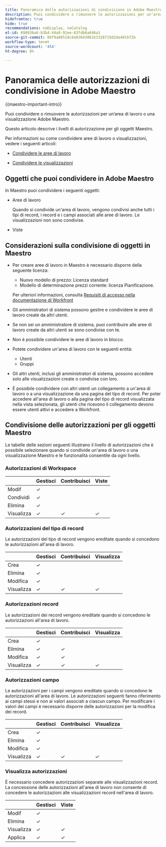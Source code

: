 ```yaml
---
title: Panoramica delle autorizzazioni di condivisione in Adobe Maestro
description: Puoi condividere o rimuovere le autorizzazioni per un’area di lavoro o una visualizzazione Adobe Maestro.
hidefromtoc: true
hide: true
recommendations: noDisplay, noCatalog
el-id: 698036a6-b3b4-44a9-91ee-63fdb6a646a1
source-git-commit: 86f9a88518c8a03643061b3328719d2da4016f2b
workflow-type: tm+mt
source-wordcount: '454'
ht-degree: 8%

---
```


<!--update the metadata with real things when making this public; also update the description with something like this: Not all users in the organization have the same access and permissions to use Adobe Maestro. This article describes the levels of access that users could have to Adobe Maestro. -->

<!--over time, this article should look like this one does: https://eperienceleague.adobe.com/docs/workfront/using/basics/grant-request-object-permissions/sharing-permissions-on-objects-overview.html?lang=en-->

# Panoramica delle autorizzazioni di condivisione in Adobe Maestro

{{maestro-important-intro}}

Puoi condividere o rimuovere le autorizzazioni per un’area di lavoro o una visualizzazione Adobe Maestro.

Questo articolo descrive i livelli di autorizzazione per gli oggetti Maestro.

Per informazioni su come condividere aree di lavoro o visualizzazioni, vedere i seguenti articoli:

* [Condividere le aree di lavoro](/help/quicksilver/maestro/access/share-workspaces.md)

* [Condividere le visualizzazioni](/help/quicksilver/maestro/access/share-views.md)

## Oggetti che puoi condividere in Adobe Maestro

In Maestro puoi condividere i seguenti oggetti:

* Aree di lavoro

  Quando si condivide un&#39;area di lavoro, vengono condivisi anche tutti i tipi di record, i record e i campi associati alle aree di lavoro. Le visualizzazioni non sono condivise.

* Viste

## Considerazioni sulla condivisione di oggetti in Maestro

* Per creare aree di lavoro in Maestro è necessario disporre della seguente licenza:

   * Nuovo modello di prezzo: Licenza standard
   * Modello di determinazione prezzi corrente: licenza Pianificazione.

  Per ulteriori informazioni, consulta [Requisiti di accesso nella documentazione di Workfront](/help/quicksilver/administration-and-setup/add-users/access-levels-and-object-permissions/access-level-requirements-in-documentation.md)
* Gli amministratori di sistema possono gestire e condividere le aree di lavoro create da altri utenti.
* Se non sei un amministratore di sistema, puoi contribuire alle aree di lavoro create da altri utenti se sono condivise con te.
* Non è possibile condividere le aree di lavoro in blocco.
* Potete condividere un&#39;area di lavoro con le seguenti entità:
   * Utenti
   * Gruppi
* Gli altri utenti, inclusi gli amministratori di sistema, possono accedere solo alle visualizzazioni create o condivise con loro.
* È possibile condividere con altri utenti un collegamento a un&#39;area di lavoro o a una visualizzazione da una pagina del tipo di record. Per poter accedere all&#39;area di lavoro o alla pagina del tipo di record visualizzata nella vista selezionata, gli utenti che ricevono il collegamento devono essere utenti attivi e accedere a Workfront.

## Condivisione delle autorizzazioni per gli oggetti Maestro

Le tabelle delle sezioni seguenti illustrano il livello di autorizzazioni che è possibile selezionare quando si condivide un&#39;area di lavoro o una visualizzazione Maestro e le funzionalità consentite da ogni livello.

### Autorizzazioni di Workspace

|        | Gestisci | Contribuisci | Viste |
|--------|--------|------------|-------|
| Modif | ✓ |            |       |
| Condividi | ✓ |            |       |
| Elimina | ✓ |            |       |
| Visualizza | ✓ | ✓ | ✓ |

### Autorizzazioni del tipo di record

Le autorizzazioni del tipo di record vengono ereditate quando si concedono le autorizzazioni all&#39;area di lavoro.

|        | Gestisci | Contribuisci | Visualizza |
|--------|--------|------------|-------|
| Crea | ✓ |            |       |
| Elimina | ✓ |            |       |
| Modifica | ✓ |            |       |
| Visualizza | ✓ | ✓ | ✓ |

### Autorizzazioni record

Le autorizzazioni dei record vengono ereditate quando si concedono le autorizzazioni all&#39;area di lavoro.

|        | Gestisci | Contribuisci | Visualizza |
|--------|--------|------------|-------|
| Crea | ✓ |            |       |
| Elimina | ✓ | ✓ |       |
| Modifica | ✓ | ✓ |       |
| Visualizza | ✓ | ✓ | ✓ |

### Autorizzazioni campo

Le autorizzazioni per i campi vengono ereditate quando si concedono le autorizzazioni all&#39;area di lavoro.
Le autorizzazioni seguenti fanno riferimento ai campi stessi e non ai valori associati a ciascun campo. Per modificare i valori dei campi è necessario disporre delle autorizzazioni per la modifica dei record.

|        | Gestisci | Contribuisci | Visualizza |
|--------|--------|------------|-------|
| Crea | ✓ |            |       |
| Elimina | ✓ |            |       |
| Modifica | ✓ |            |       |
| Visualizza | ✓ | ✓ | ✓ |


### Visualizza autorizzazioni

È necessario concedere autorizzazioni separate alle visualizzazioni record. La concessione delle autorizzazioni all&#39;area di lavoro non consente di concedere le autorizzazioni alle visualizzazioni record nell&#39;area di lavoro.

|        | Gestisci | Viste |
|--------|--------|-------|
| Modif | ✓ |       |
| Elimina | ✓ |       |
| Visualizza | ✓ | ✓ |
| Applica | ✓ | ✓ |






